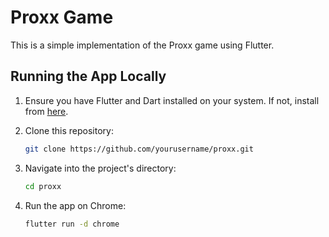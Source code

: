 # Proxx Game

This is a simple implementation of the Proxx game using Flutter.

## Running the App Locally

1. Ensure you have Flutter and Dart installed on your system. If not, install from [here](https://flutter.dev/docs/get-started/install).

2. Clone this repository:

    ```bash
    git clone https://github.com/yourusername/proxx.git
    ```

3. Navigate into the project's directory:

    ```bash
    cd proxx
    ```

4. Run the app on Chrome:

    ```bash
    flutter run -d chrome
    ```